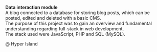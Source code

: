 <b>Data interaction module</b></br>
A blog connected to a database for storing blog posts, which can be posted, edited and deleted with a basic CMS.</br>
The purpose of this project was to gain an overview and fundamental understanding regarding full-stack in web development. </br>
The stack used were JavaScript, PHP and SQL (MySQL). </br>


@ Hyper Island
 
